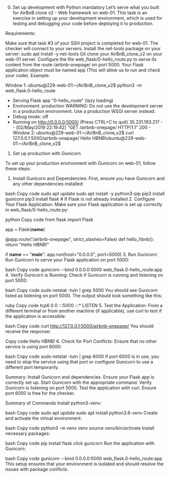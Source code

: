 0. Set up development with Python
mandatory
Let’s serve what you built for AirBnB clone v2 - Web framework on web-01. This task is an exercise in setting up your development environment, which is used for testing and debugging your code before deploying it to production.

Requirements:

Make sure that task #3 of your SSH project is completed for web-01. The checker will connect to your servers.
Install the net-tools package on your server: sudo apt install -y net-tools
Git clone your AirBnB_clone_v2 on your web-01 server.
Configure the file web_flask/0-hello_route.py to serve its content from the route /airbnb-onepage/ on port 5000.
Your Flask application object must be named app (This will allow us to run and check your code).
Example:

Window 1:
ubuntu@229-web-01:~/AirBnB_clone_v2$ python3 -m web_flask.0-hello_route
 * Serving Flask app "0-hello_route" (lazy loading)
 * Environment: production
   WARNING: Do not use the development server in a production environment.
   Use a production WSGI server instead.
 * Debug mode: off
 * Running on http://0.0.0.0:5000/ (Press CTRL+C to quit)
35.231.193.217 - - [02/May/2019 22:19:42] "GET /airbnb-onepage/ HTTP/1.1" 200 -
Window 2:
ubuntu@229-web-01:~/AirBnB_clone_v2$ curl 127.0.0.1:5000/airbnb-onepage/
Hello HBNB!ubuntu@229-web-01:~/AirBnB_clone_v2$

1. Set up production with Gunicorn

To set up your production environment with Gunicorn on web-01, follow these steps:

1. Install Gunicorn and Dependencies:
First, ensure you have Gunicorn and any other dependencies installed:

bash
Copy code
sudo apt update
sudo apt install -y python3-pip
pip3 install gunicorn
pip3 install flask  # If Flask is not already installed
2. Configure Your Flask Application:
Make sure your Flask application is set up correctly in web_flask/0-hello_route.py:

python
Copy code
from flask import Flask

app = Flask(__name__)

@app.route('/airbnb-onepage/', strict_slashes=False)
def hello_hbnb():
    return "Hello HBNB!"

if __name__ == "__main__":
    app.run(host="0.0.0.0", port=5000)
3. Run Gunicorn:
Run Gunicorn to serve your Flask application on port 5000:

bash
Copy code
gunicorn --bind 0.0.0.0:5000 web_flask.0-hello_route:app
4. Verify Gunicorn is Running:
Check if Gunicorn is running and listening on port 5000:

bash
Copy code
sudo netstat -tuln | grep 5000
You should see Gunicorn listed as listening on port 5000. The output should look something like this:

ruby
Copy code
tcp6       0      0 :::5000                 :::*                    LISTEN
5. Test the Application:
From a different terminal or from another machine (if applicable), use curl to test if the application is accessible:

bash
Copy code
curl http://127.0.0.1:5000/airbnb-onepage/
You should receive the response:

Copy code
Hello HBNB!
6. Check for Port Conflicts:
Ensure that no other service is using port 6000:

bash
Copy code
sudo netstat -tuln | grep 6000
If port 6000 is in use, you need to stop the service using that port or configure Gunicorn to use a different port temporarily.

Summary:
Install Gunicorn and dependencies.
Ensure your Flask app is correctly set up.
Start Gunicorn with the appropriate command.
Verify Gunicorn is listening on port 5000.
Test the application with curl.
Ensure port 6000 is free for the checker.



Summary of Commands
Install python3-venv:

bash
Copy code
sudo apt update
sudo apt install python3.8-venv
Create and activate the virtual environment:

bash
Copy code
python3 -m venv venv
source venv/bin/activate
Install necessary packages:

bash
Copy code
pip install flask click gunicorn
Run the application with Gunicorn:

bash
Copy code
gunicorn --bind 0.0.0.0:5000 web_flask.0-hello_route:app
This setup ensures that your environment is isolated and should resolve the issues with package conflicts.

